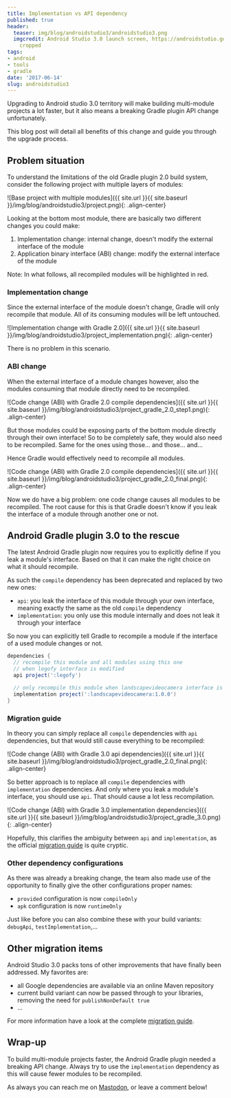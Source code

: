 ```yaml
---
title: Implementation vs API dependency
published: true
header:
  teaser: img/blog/androidstudio3/androidstudio3.png
  imgcredit: Android Studio 3.0 launch screen, https://androidstudio.googleblog.com/2017/05/android-studio-30-canary-1-sdk-updates.html,
    cropped
tags:
- android
- tools
- gradle
date: '2017-06-14'
slug: androidstudio3
---
```


Upgrading to Android studio 3.0 territory will make building multi-module projects a lot faster, but it also means a breaking Gradle plugin API change unfortunately.

This blog post will detail all benefits of this change and guide you through the upgrade process.

## Problem situation
To understand the limitations of the old Gradle plugin 2.0 build system, consider the following project with multiple layers of modules:

![Base project with multiple modules]({{ site.url }}{{ site.baseurl }}/img/blog/androidstudio3/project.png){: .align-center}

Looking at the bottom most module, there are basically two different changes you could make:

1. Implementation change: internal change, doesn't modify the external interface of the module
2. Application binary interface (ABI) change: modify the external interface of the module

Note: In what follows, all recompiled modules will be highlighted in red.

### Implementation change
Since the external interface of the module doesn't change, Gradle will only recompile that module. All of its consuming modules will be left untouched.

![Implementation change with Gradle 2.0]({{ site.url }}{{ site.baseurl }}/img/blog/androidstudio3/project_implementation.png){: .align-center}

There is no problem in this scenario.

### ABI change
When the external interface of a module changes however, also the modules consuming that module directly need to be recompiled.

![Code change (ABI) with Gradle 2.0 compile dependencies]({{ site.url }}{{ site.baseurl }}/img/blog/androidstudio3/project_gradle_2.0_step1.png){: .align-center}

But those modules could be exposing parts of the bottom module directly through their own interface! So to be completely safe, they would also need to be recompiled. Same for the ones using those... and those... and...

Hence Gradle would effectively need to recompile all modules.

![Code change (ABI) with Gradle 2.0 compile dependencies]({{ site.url }}{{ site.baseurl }}/img/blog/androidstudio3/project_gradle_2.0_final.png){: .align-center}

Now we do have a big problem: one code change causes all modules to be recompiled. The root cause for this is that Gradle doesn't know if you leak the interface of a module through another one or not.

## Android Gradle plugin 3.0 to the rescue
The latest Android Gradle plugin now requires you to explicitly define if you leak a module's interface. Based on that it can make the right choice on what it should recompile.

As such the `compile` dependency has been deprecated and replaced by two new ones:

* `api`: you leak the interface of this module through your own interface, meaning exactly the same as the old `compile` dependency
* `implementation`: you only use this module internally and does not leak it through your interface

So now you can explicitly tell Gradle to recompile a module if the interface of a used module changes or not.

```groovy
dependencies {
  // recompile this module and all modules using this one
  // when legofy interface is modified
  api project(':legofy')

  // only recompile this module when landscapevideocamera interface is modified
  implementation project(':landscapevideocamera:1.0.0')
}
```

### Migration guide
In theory you can simply replace all `compile` dependencies with `api` dependencies, but that would still cause everything to be recompiled:

![Code change (ABI) with Gradle 3.0 api dependencies]({{ site.url }}{{ site.baseurl }}/img/blog/androidstudio3/project_gradle_2.0_final.png){: .align-center}

So better approach is to replace all `compile` dependencies with `implementation` dependencies. And only where you leak a module's interface, you should use `api`. That should cause a lot less recompilation.

![Code change (ABI) with Gradle 3.0 implementation dependencies]({{ site.url }}{{ site.baseurl }}/img/blog/androidstudio3/project_gradle_3.0.png){: .align-center}

Hopefully, this clarifies the ambiguity between `api` and `implementation`, as the official [migration guide](https://developer.android.com/studio/preview/features/new-android-plugin-migration.html#new_configurations) is quite cryptic.

### Other dependency configurations
As there was already a breaking change, the team also made use of the opportunity to finally give the other configurations proper names:

* `provided` configuration is now `compileOnly`
* `apk` configuration is now `runtimeOnly`

Just like before you can also combine these with your build variants: `debugApi`, `testImplementation`,...

## Other migration items
Android Studio 3.0 packs tons of other improvements that have finally been addressed. My favorites are:

* all Google dependencies are available via an online Maven repository
* current build variant can now be passed through to your libraries, removing the need for `publishNonDefault true`
* ...

For more information have a look at the complete [migration guide](https://developer.android.com/studio/preview/features/new-android-plugin-migration.html).

## Wrap-up
To build multi-module projects faster, the Android Gradle plugin needed a breaking API change. Always try to use the `implementation` dependency as this will cause fewer modules to be recompiled.

As always you can reach me on [Mastodon](https://androiddev.social/@Jeroenmols), or leave a comment below!
